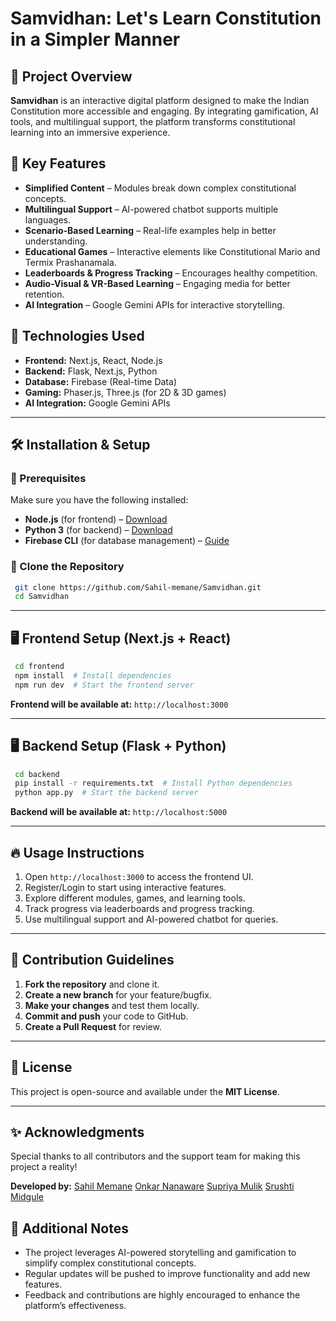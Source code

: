 # Samvidhan: Let's Learn Constitution in a Simpler Manner

## 📌 Project Overview
**Samvidhan** is an interactive digital platform designed to make the Indian Constitution more accessible and engaging. By integrating gamification, AI tools, and multilingual support, the platform transforms constitutional learning into an immersive experience. 

## 🚀 Key Features
- **Simplified Content** – Modules break down complex constitutional concepts.
- **Multilingual Support** – AI-powered chatbot supports multiple languages.
- **Scenario-Based Learning** – Real-life examples help in better understanding.
- **Educational Games** – Interactive elements like Constitutional Mario and Termix Prashanamala.
- **Leaderboards & Progress Tracking** – Encourages healthy competition.
- **Audio-Visual & VR-Based Learning** – Engaging media for better retention.
- **AI Integration** – Google Gemini APIs for interactive storytelling.

## 🔧 Technologies Used
- **Frontend:** Next.js, React, Node.js
- **Backend:** Flask, Next.js, Python
- **Database:** Firebase (Real-time Data)
- **Gaming:** Phaser.js, Three.js (for 2D & 3D games)
- **AI Integration:** Google Gemini APIs

---

## 🛠️ Installation & Setup
### **🔹 Prerequisites**
Make sure you have the following installed:
- **Node.js** (for frontend) – [Download](https://nodejs.org/)
- **Python 3** (for backend) – [Download](https://www.python.org/)
- **Firebase CLI** (for database management) – [Guide](https://firebase.google.com/docs/cli)

### **🔹 Clone the Repository**
```sh
 git clone https://github.com/Sahil-memane/Samvidhan.git
 cd Samvidhan
```

---

## 🖥️ Frontend Setup (Next.js + React)
```sh
 cd frontend
 npm install  # Install dependencies
 npm run dev  # Start the frontend server
```
**Frontend will be available at:** `http://localhost:3000`

---

## 🖥️ Backend Setup (Flask + Python)
```sh
 cd backend
 pip install -r requirements.txt  # Install Python dependencies
 python app.py  # Start the backend server
```
**Backend will be available at:** `http://localhost:5000`

---

## 🔥 Usage Instructions
1. Open `http://localhost:3000` to access the frontend UI.
2. Register/Login to start using interactive features.
3. Explore different modules, games, and learning tools.
4. Track progress via leaderboards and progress tracking.
5. Use multilingual support and AI-powered chatbot for queries.

---

## 🤝 Contribution Guidelines
1. **Fork the repository** and clone it.
2. **Create a new branch** for your feature/bugfix.
3. **Make your changes** and test them locally.
4. **Commit and push** your code to GitHub.
5. **Create a Pull Request** for review.

---

## 📜 License
This project is open-source and available under the **MIT License**.

---

## ✨ Acknowledgments
Special thanks to all contributors and the support team for making this project a reality!

**Developed by:** 
[Sahil Memane](https://github.com/Sahil-memane)
[Onkar Nanaware](https://github.com/OnkarNanaware)
[Supriya Mulik](https://github.com/supriyamulik)
[Srushti Midgule](https://github.com/srushtimidgule)

## 📢 Additional Notes
- The project leverages AI-powered storytelling and gamification to simplify complex constitutional concepts.
- Regular updates will be pushed to improve functionality and add new features.
- Feedback and contributions are highly encouraged to enhance the platform’s effectiveness.
